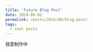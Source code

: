 ```yaml
---
title: 'Future Blog Post'
date: 2024-08-02
permalink: /posts/2024/08/blog-post/
tags:
  - cool posts
---
```


锐意制作中 
